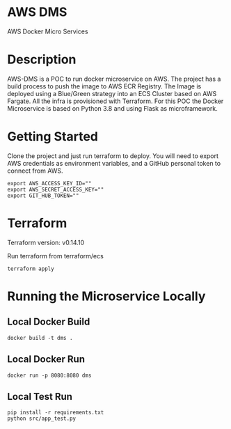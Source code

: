 # AWS DMS
AWS Docker Micro Services

# Description

AWS-DMS is a POC to run docker microservice on AWS. The project has a build process to push the image to AWS ECR Registry.
The Image is deployed using a Blue/Green strategy into an ECS Cluster based on AWS Fargate.
All the infra is provisioned with Terraform.
For this POC the Docker Microservice is based on Python 3.8 and using Flask as microframework.

# Getting Started
Clone the project and just run terraform to deploy.
You will need to export AWS credentials as environment variables, and a GitHub personal token to connect from AWS.
```
export AWS_ACCESS_KEY_ID=""
export AWS_SECRET_ACCESS_KEY=""
export GIT_HUB_TOKEN=""
```

# Terraform
Terraform version: v0.14.10

Run terraform from terraform/ecs
```
terraform apply
```

# Running the Microservice Locally
## Local Docker Build
```
docker build -t dms .
```
## Local Docker Run
```
docker run -p 8080:8080 dms
```
## Local Test Run
```
pip install -r requirements.txt
python src/app_test.py
```